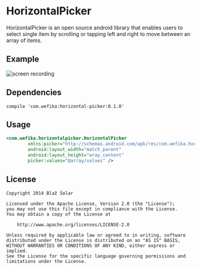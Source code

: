 HorizontalPicker
================

HorizontalPicker is an open source android library that enables users to select single item
by scrolling or tapping left and right to move between an array of items.

Example
-------
![screen recording](https://raw2.github.com/blazsolar/HorizontalPicker/master/images/screen.gif "Screen recording")

Dependencies
------------

    compile 'com.wefika:horizontal-picker:0.1.0'

Usage
-----

```xml
<com.wefika.horizontalpicker.HorizontalPicker
        xmlns:picker="http://schemas.android.com/apk/res/com.wefika.horizontalpicker"
        android:layout_width="match_parent"
        android:layout_height="wrap_content"
        picker:values="@array/values" />
```

License
-------

    Copyright 2014 Blaž Šolar

    Licensed under the Apache License, Version 2.0 (the "License");
    you may not use this file except in compliance with the License.
    You may obtain a copy of the License at

        http://www.apache.org/licenses/LICENSE-2.0

    Unless required by applicable law or agreed to in writing, software
    distributed under the License is distributed on an "AS IS" BASIS,
    WITHOUT WARRANTIES OR CONDITIONS OF ANY KIND, either express or implied.
    See the License for the specific language governing permissions and
    limitations under the License.